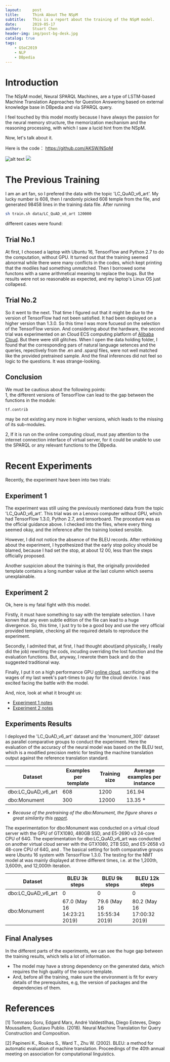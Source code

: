```yaml
---
layout:     post
title:      Think About The NSpM
subtitle:   This is a report about the training of the NSpM model.
date:       2019-05-17
author:     Stuart Chen
header-img: img/post-bg-desk.jpg
catalog: true
tags:
    - GSoC2019
    - NLP
    - DBpedia
---
```



# Introduction

The NSpM model, Neural SPARQL Machines, are a type of LSTM-based Machine Translation Approaches for Question Answering based on external knowledge base in DBpedia and via SPARQL query.

I feel touched by this model mostly because I have always the passion for the neural memory structure, the memorization mechanism and the reasoning processing, with which I saw a lucid hint from the NSpM.

Now, let's talk about it.

Here is the code：
https://github.com/AKSW/NSpM

![alt text](http://www.liberai.org/img/seq2seq-webexport-160px.png "Neural SPARQL Machines")
![](http://www.liberai.org/img/flag-sparql-160px.png)

# The Previous Training

I am an art fan, so I prefered the data with the topic 'LC_QuAD_v6_art'. My lucky number is 608, then I randomly picked 608 temple from the file, and generated 98458 lines in the training data file. 
After running
```bash
sh train.sh data/LC_QuAD_v6_art 120000
```
different cases were found:

## Trial No.1
At first, I choosed a laptop with Ubuntu 16, TensorFlow and Python 2.7 to do the computation, without GPU. It turned out that the training seemed abnormal while there were many conflicts in the codes, which kept printing that the modiles had something unmatched. Then I borrowed some functons with a same arithmetical meaning to replace the bugs. But the results were not so reasonable as expected, and my laptop's Linux OS just collapesd.

## Trial No.2
So it went to the next. That time I figured out that it might be due to the version of TensorFlow had not been satisfied. It had been deployed on a higher version than 1.3.0. So this time I was more fucuesd on the selection of the TensorFlow version. And considering about the hardware, the second trial was experimented on an Cloud ECS computing platform of [Alibaba Cloud](https://cn.aliyun.com/?accounttraceid=a3b99d73-db56-4cd2-ae2f-aa707c1e0a9e). But there were still glitches. When I open the data holding folder, I found that the corresponding pars of natural language setences and the queries, repectively from the .en and .sparql files, were not well matched like the provided pretrained sample. And the final inferences did not feel so logic to the questions. It was strange-looking. 

## Conclusion
We must be cautious about the following points:\
1, the different versions of TensorFlow can lead to the gap between the functions in the module:

```bash
tf.contrib
```
may be not existing any more in higher versions, which leads to the missing of its sub-modules.

2, If it is run on the online computing cloud, must pay attention to the internet connection interface of virtual server, for it could be unable to use the SPARQL or any relevant functions to the DBpedia. 




# Recent Experiments

Recently, the experiment have been into two trials:

## Experiment 1 
The experiment was still using the previously mentioned data from the topic 'LC_QuAD_v6_art'. This trial was on a Lenovo computer without GPU, which had TensorFlow 1.3.0, Python 2.7, and tensorboard. The procedure was as the official guidance above. I checked into the files, where every thing seemed okay, and the inference after the training looked sensible.

However, I did not notice the absence of the BLEU records. After rethinking about the experiment, I hypothesized that the early stop policy should be blamed, because I had set the stop, at about 12 00, less than the steps officially proposed.

Another suspicion about the training is that, the originally provideded template contains a long number value at the last column which seems unexplainable.


## Experiment 2

Ok, here is my fatal fight with this model.

Firstly, it must have something to say with the template selection. I have konwn that any even subtle edition of the file can lead to a huge divergence. So, this time, I just try to be a good boy and use the very official provided template, checking all the required details to reproduce the experiment.

Secondly, I admited that, at first, I had thought about(and physically, I really did the job) rewriting the cods, incuding overriding the lost function and the evaluation functions. But, anyway, I rewrote them back and do the suggested traditional way.

Finally, I put it on a high performance GPU [online cloud](https://www.jikecloud.net/list.html), sacrificing all the wages of my last week's part-times to pay for the cloud device. I was excited facing the battle with the model.



And, nice, look at what it brought us:
* [Experiment 1 notes](https://docs.google.com/document/d/1S49o0qlKtHYMHDekGryPbUO2CcVXHQeZ1m72Zdm4yVw/edit?usp=sharing)
* [Experiment 2 notes](https://docs.google.com/document/d/1fkbylG4wK9waybCMiM8MKtrUFCUaartHKhShajt2UD0/edit?usp=sharing)

## Experiments Results

I deployed the 'LC_QuAD_v6_art' dataset and the 'monument_300' dataset as parallel comparative groups to conduct the experiment. Here the evaluation of the accuracy of the neural model was based on the BLEU test, which is a modified precision metric for testing the machine translation output against the reference translation standard.

 | Dataset | Examples per template |Training size |Average examples per instance|
 | ------ | ------ | ------ |------ |
 | dbo:LC_QuAD_v6_art | 608 | 1200 |161.94 |
 | dbo:Monument  | 300 | 12000 |13.35 * |

 * *Because of the pretraining of the dbo:Monument, the figure shares a great similarity this [report](https://arxiv.org/html/1708.07624).*

The experimentation for dbo:Monument was conducted on a virtual cloud server with the GPU of GTX1080, 480GB SSD, and E5-2690 v3 24-core CPU of 64G. The experimentation for dbo:LC_QuAD_v6_art was conducted on another virtual cloud server with the GTX1080, 2TB SSD, and E5-2658 v3 48-core CPU of 64G, and . The basical setting for both comparative groups were Ubuntu 16 system with TensorFlow 1.3.0. The testing for the NMT model at was mainly displayed at three different times, i.e. at the 1,200th, 3,600th, and 12,000th iteration.

| Dataset | BLEU 3k steps|BLEU 9k steps|BLEU 12k steps|
 | ------ | ------ |------ |------ |
 | dbo:LC_QuAD_v6_art | 0 |0 |0 |
 | dbo:Monument  | 67.0 (May 16 14:23:21 2019) |79.6 (May 16 15:55:34 2019) | 80.2 (May 16 17:00:32 2019)|

 

## Final Analyses

In the different parts of the experiments, we can see the huge gap between the training results, which tells a lot of information.
* The model may have a strong dependency on the generated data, which requires the high quality of the source template.
* And, before all the training, make sure the environment is fit for every details of the prerequisites, e.g, the version of packages and the dependencies of them.

# References
[1] Tommaso Soru, Edgard Marx, André Valdestilhas, Diego Esteves, Diego Moussallem, Gustavo Publio. (2018). Neural Machine Translation for Query Construction and Composition. 

[2] Papineni K., Roukos S., Ward T., Zhu W. (2002). BLEU: a method for automatic evaluation of machine translation. Proceedings of the 40th annual meeting on association for computational linguistics.